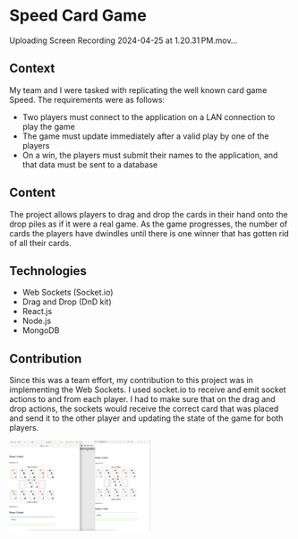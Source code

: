 # Speed Card Game



Uploading Screen Recording 2024-04-25 at 1.20.31 PM.mov…



## Context

My team and I were tasked with replicating the well known card game Speed. The requirements were as follows:
- Two players must connect to the application on a LAN connection to play the game
- The game must update immediately after a valid play by one of the players
- On a win, the players must submit their names to the application, and that data must be sent to a database

## Content

The project allows players to drag and drop the cards in their hand onto the drop piles as if it were a real game.
As the game progresses, the number of cards the players have dwindles until there is one winner that has gotten rid of all their cards.

## Technologies

- Web Sockets (Socket.io)
- Drag and Drop (DnD kit)
- React.js
- Node.js
- MongoDB

## Contribution

Since this was a team effort, my contribution to this project was in implementing the Web Sockets. I used socket.io to receive and emit
socket actions to and from each player. I had to make sure that on the drag and drop actions, the sockets would receive the correct card that was placed and send it to the other player and updating the state of the game for both players.

<img src="Speed1.png" alt="Project Image" style="width: 50%;">
